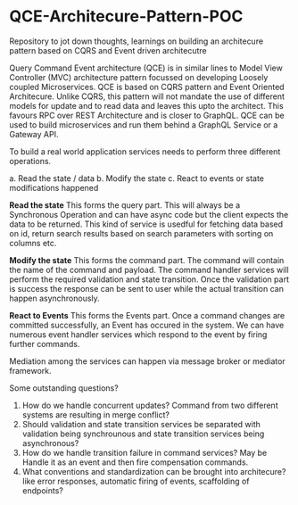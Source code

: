 # QCE-Architecure-Pattern-POC
Repository to jot down thoughts, learnings on building an architecure pattern based on CQRS and Event driven architecutre

Query Command Event architecture (QCE) is in similar lines to Model View Controller (MVC) architecture pattern focussed on developing Loosely coupled Microservices. QCE is based on CQRS pattern and Event Oriented Architecure. Unlike CQRS, this pattern will not mandate the use of different models for update and to read data and leaves this upto the architect. This favours RPC over REST Architecture and is closer to GraphQL. QCE can be used to build microservices and run them behind a GraphQL Service or a Gateway API. 

To build a real world application services needs to perform three different operations.  

a. Read the state / data
b. Modify the state 
c. React to events or state modifications happened

**Read the state**
This forms the query part. This will always be a Synchronous Operation and can have async code but the client expects the data to be returned. This kind of service is usedful for fetching data based on id, return search results based on search parameters with sorting on columns etc.

**Modify the state**
This forms the command part. The command will contain the name of the command and payload. The command handler services will perform the required validation and state transition. Once the validation part is success the response can be sent to user while the actual transition can happen asynchronously.

**React to Events**
This forms the Events part. Once a command changes are committed successfully, an Event has occured in the system. We can have numerous event handler services which respond to the event by firing further commands.

Mediation among the services can happen via message broker or mediator framework.

Some outstanding questions?
1. How do we handle concurrent updates? Command from two different systems are resulting in merge conflict? 
2. Should validation and state transition services be separated with validation being synchrounous and state transition services being asynchronous?
3. How do we handle transition failure in command services? May be Handle it as an event and then fire compensation commands.
4. What conventions and standardization can be brought into architecure? like error responses, automatic firing of events, scaffolding of endpoints?
